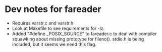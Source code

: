 # Dev notes for fareader

*   Requires varstr.c and varstr.h.
*   Look at Makefile to see requirements for -lz.
*   Added "#define \_POSIX\_SOURCE" to fareader.c to deal with compiler
    squawking about missing prototype for fileno(). stdio.h is being included,
    but it seems we need this flag.
